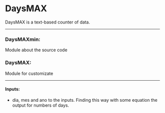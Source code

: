 # DaysMAX
  DaysMAX is a text-based counter of data.

--------

### DaysMAXmin:
  Module about the source code

### DaysMAX:
  Module for customizate

--------


#### Inputs: 
  - dia, mes and ano to the inputs. Finding this way with some equation the output for numbers of days.
